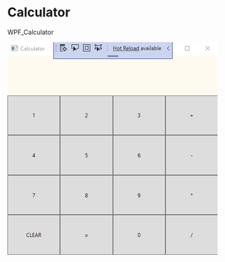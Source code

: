 # Calculator
WPF_Calculator

![Calculator](https://github.com/Tirans3/Images/blob/master/Annotation%202020-01-09%20200754.png)
